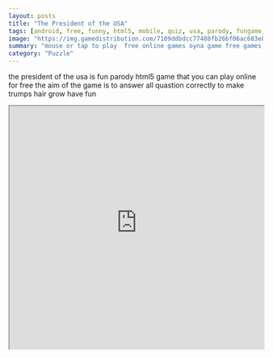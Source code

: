 ```yaml
---
layout: posts
title: "The President of the USA"
tags: [android, free, funny, html5, mobile, quiz, usa, parody, fungame, free, online, games, oyna, game, free, games, play, play, games]
image: "https://img.gamedistribution.com/7109ddbdcc77488fb26bf06ac683e8c5-512x384.jpeg"
summary: "mouse or tap to play  free online games oyna game free games play play games"
category: "Puzzle"
---
```


the president of the usa is fun parody html5 game that you can play online for free the aim of the game is to answer all quastion correctly to make trumps hair grow have fun

<iframe width="100%" height="480px;" src="https://html5.gamedistribution.com/7109ddbdcc77488fb26bf06ac683e8c5/"></iframe>